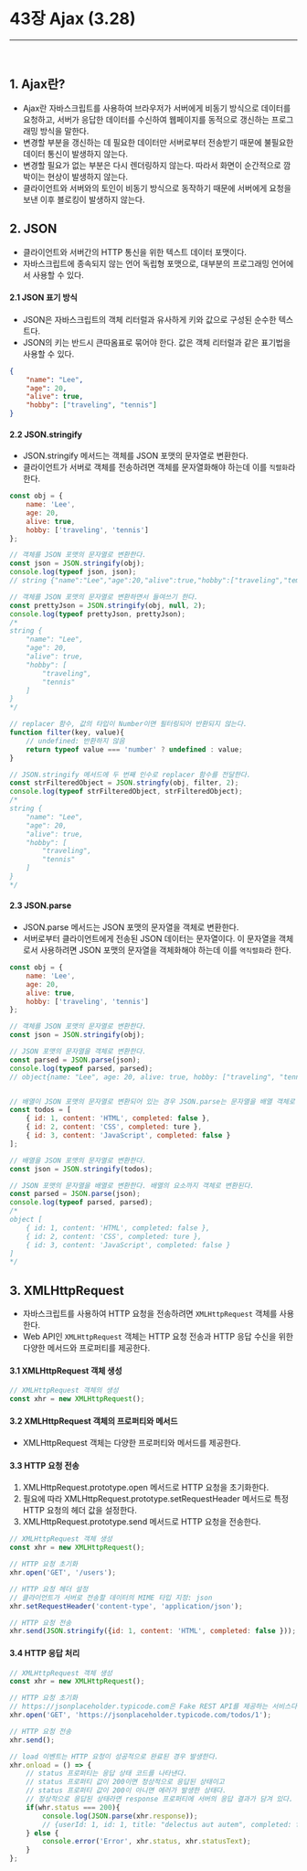 # 43장 Ajax (3.28)
<hr>
<br>

## 1. Ajax란?
- Ajax란 자바스크립트를 사용하여 브라우저가 서버에게 비동기 방식으로 데이터를 요청하고, 서버가 응답한 데이터를 수신하여 웹페이지를 동적으로 갱신하는 프로그래밍 방식을 말한다.
- 변경할 부분을 갱신하는 데 필요한 데이터만 서버로부터 전송받기 때문에 불필요한 데이터 통신이 발생하지 않는다.
- 변경할 필요가 없는 부분은 다시 렌더링하지 않는다. 따라서 화면이 순간적으로 깜박이는 현상이 발생하지 않는다.
- 클라이언트와 서버와의 토인이 비동기 방식으로 동작하기 때문에 서버에게 요청을 보낸 이후 블로킹이 발생하지 않는다.

## 2. JSON
- 클라이언트와 서버간의 HTTP 통신을 위한 텍스트 데이터 포맷이다.
- 자바스크립트에 종속되지 않는 언어 독립형 포맷으로, 대부분의 프로그래밍 언어에서 사용할 수 있다.
#### 2.1 JSON 표기 방식
- JSON은 자바스크립트의 객체 리터럴과 유사하게 키와 값으로 구성된 순수한 텍스트다.
- JSON의 키는 반드시 큰따옴표로 묶어야 한다. 값은 객체 리터럴과 같은 표기법을 사용할 수 있다.
```json
{
    "name": "Lee",
    "age": 20,
    "alive": true,
    "hobby": ["traveling", "tennis"]
}
```
#### 2.2 JSON.stringify
- JSON.stringify 메서드는 객체를 JSON 포맷의 문자열로 변환한다. 
- 클라이언트가 서버로 객체를 전송하려면 객체를 문자열화해야 하는데 이를 `직렬화`라 한다.
```jsx
const obj = {
    name: 'Lee',
    age: 20,
    alive: true,
    hobby: ['traveling', 'tennis']
};

// 객체를 JSON 포맷의 문자열로 변환한다.
const json = JSON.stringify(obj);
console.log(typeof json, json);
// string {"name":"Lee","age":20,"alive":true,"hobby":["traveling","temmis"]}

// 객체를 JSON 포맷의 문자열로 변환하면서 들여쓰기 한다.
const prettyJson = JSON.stringify(obj, null, 2);
console.log(typeof prettyJson, prettyJson);
/*
string {
    "name": "Lee",
    "age": 20,
    "alive": true,
    "hobby": [
        "traveling",
        "tennis"
    ]
}
*/

// replacer 함수, 값의 타입이 Number이면 필터링되어 반환되지 않는다.
function filter(key, value){
    // undefined: 반환하지 않음
    return typeof value === 'number' ? undefined : value;
}

// JSON.stringify 메서드에 두 번째 인수로 replacer 함수를 전달한다.
const strFilteredObject = JSON.stringfy(obj, filter, 2);
console.log(typeof strFilteredObject, strFilteredObject);
/*
string {
    "name": "Lee",
    "age": 20,
    "alive": true,
    "hobby": [
        "traveling",
        "tennis"
    ]
}
*/
```

#### 2.3 JSON.parse
- JSON.parse 메서드는 JSON 포맷의 문자열을 객체로 변환한다.
- 서버로부터 클라이언트에게 전송된 JSON 데이터는 문자열이다. 이 문자열을 객체로서 사용하려면 JSON 포맷의 문자열을 객체화해야 하는데 이를 `역직렬화`라 한다.
```jsx
const obj = {
    name: 'Lee',
    age: 20,
    alive: true,
    hobby: ['traveling', 'tennis']
};

// 객체를 JSON 포맷의 문자열로 변환한다.
const json = JSON.stringify(obj);

// JSON 포맷의 문자열을 객체로 변환한다.
const parsed = JSON.parse(json);
console.log(typeof parsed, parsed);
// object{name: "Lee", age: 20, alive: true, hobby: ["traveling", "tennis"]}


// 배열이 JSON 포맷의 문자열로 변환되어 있는 경우 JSON.parse는 문자열을 배열 객체로 변환한다. 배열의 요소가 객체인 경우 배열의 요소까지 객체로 변환한다.
const todos = [
    { id: 1, content: 'HTML', completed: false },
    { id: 2, content: 'CSS', completed: ture },
    { id: 3, content: 'JavaScript', completed: false }
];

// 배열을 JSON 포맷의 문자열로 변환한다.
const json = JSON.stringify(todos);

// JSON 포맷의 문자열을 배열로 변환한다. 배열의 요소까지 객체로 변환된다.
const parsed = JSON.parse(json);
console.log(typeof parsed, parsed);
/*
object [
    { id: 1, content: 'HTML', completed: false },
    { id: 2, content: 'CSS', completed: ture },
    { id: 3, content: 'JavaScript', completed: false }
]
*/
```

## 3. XMLHttpRequest
- 자바스크립트를 사용하여 HTTP 요청을 전송하려면 `XMLHttpRequest` 객체를 사용한다.
- Web API인 `XMLHttpRequest` 객체는 HTTP 요청 전송과 HTTP 응답 수신을 위한 다양한 메서드와 프로퍼티를 제공한다.

#### 3.1 XMLHttpRequest 객체 생성
```jsx
// XMLHttpRequest 객체의 생성
const xhr = new XMLHttpRequest();
```

#### 3.2 XMLHttpRequest 객체의 프로퍼티와 메서드
- XMLHttpRequest 객체는 다양한 프로퍼티와 메서드를 제공한다.
#### 3.3 HTTP 요청 전송
1. XMLHttpRequest.prototype.open 메서드로 HTTP 요청을 초기화한다.
2. 필요에 따라 XMLHttpRequest.prototype.setRequestHeader 메서드로 특정 HTTP 요청의 헤더 값을 설정한다.
3. XMLHttpRequest.prototype.send 메서드로 HTTP 요청을 전송한다.
```jsx
// XMLHttpRequest 객체 생성
const xhr = new XMLHttpRequest();

// HTTP 요청 초기화
xhr.open('GET', '/users');

// HTTP 요청 헤더 설정
// 클라이언트가 서버로 전송할 데이터의 MIME 타입 지정: json
xhr.setRequestHeader('content-type', 'application/json');

// HTTP 요청 전송
xhr.send(JSON.stringify({id: 1, content: 'HTML', completed: false }));
```

#### 3.4 HTTP 응답 처리
```jsx
// XMLHttpRequest 객체 생성
const xhr = new XMLHttpRequest();

// HTTP 요청 초기화
// https://jsonplaceholder.typicode.com은 Fake REST API를 제공하는 서비스다.
xhr.open('GET', 'https://jsonplaceholder.typicode.com/todos/1');

// HTTP 요청 전송
xhr.send();

// load 이벤트는 HTTP 요청이 성공적으로 완료된 경우 발생한다.
xhr.onload = () => {
    // status 프로퍼티는 응답 상태 코드를 나타낸다.
    // status 프로퍼티 값이 200이면 정상적으로 응답된 상태이고
    // status 프로퍼티 값이 200이 아니면 에러가 발생한 상태다.
    // 정상적으로 응답된 상태라면 response 프로퍼티에 서버의 응답 결과가 담겨 있다.
    if(whr.status === 200){
        console.log(JSON.parse(xhr.response));
        // {userId: 1, id: 1, title: "delectus aut autem", completed: false}
    } else {
        console.error('Error', xhr.status, xhr.statusText);
    }
};
```